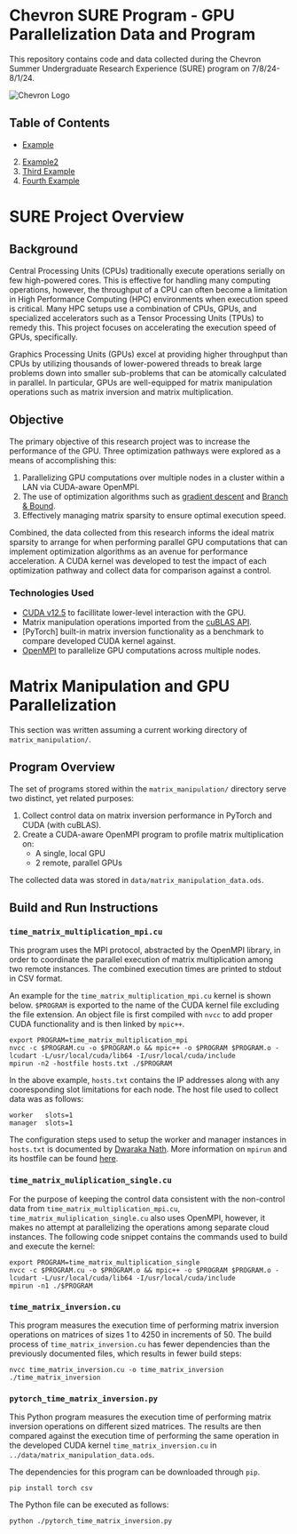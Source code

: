 # Chevron SURE Program - GPU Parallelization Data and Program
This repository contains code and data collected during the Chevron Summer Undergraduate Research Experience (SURE) program on 7/8/24-8/1/24. 

![Chevron Logo](https://www.coastkeeper.org/wp-content/uploads/2022/08/Chevron-Logo.png)


## Table of Contents
* [Example](#sure-project-objective)
2. [Example2](#example2)
3. [Third Example](#third-example)
4. [Fourth Example](#fourth-examplehttpwwwfourthexamplecom)


# SURE Project Overview
## Background
Central Processing Units (CPUs) traditionally execute operations serially on few high-powered cores. This is effective for handling many computing operations, however, the throughput of a CPU can often become a limitation in High Performance Computing (HPC) environments when execution speed is critical. Many HPC setups use a combination of CPUs, GPUs, and specialized accelerators such as a Tensor Processing Units (TPUs) to remedy this. This project focuses on accelerating the execution speed of GPUs, specifically.

Graphics Processing Units (GPUs) excel at providing higher throughput than CPUs by utilizing thousands of lower-powered threads to break large problems down into smaller sub-problems that can be atomically calculated in parallel. In particular, GPUs are well-equipped for matrix manipulation operations such as matrix inversion and matrix multiplication.


## Objective
The primary objective of this research project was to increase the performance of the GPU. Three optimization pathways were explored as a means of accomplishing this:

1. Parallelizing GPU computations over multiple nodes in a cluster within a LAN via CUDA-aware OpenMPI.
2. The use of optimization algorithms such as [gradient descent](https://www.ibm.com/topics/gradient-descent) and [Branch & Bound](https://web.tecnico.ulisboa.pt/mcasquilho/compute/_linpro/TaylorB_module_c.pdf).
3. Effectively managing matrix sparsity to ensure optimal execution speed.

Combined, the data collected from this research informs the ideal matrix sparsity to arrange for when performing parallel GPU computations that can implement optimization algorithms as an avenue for performance acceleration. A CUDA kernel was developed to test the impact of each optimization pathway and collect data for comparison against a control. 

### Technologies Used
* [CUDA v12.5](https://docs.nvidia.com/cuda/) to facillitate lower-level interaction with the GPU.
* Matrix manipulation operations imported from the [cuBLAS API](https://docs.nvidia.com/cuda/cublas/).
* [PyTorch] built-in matrix inversion functionality as a benchmark to compare developed CUDA kernel against.
* [OpenMPI](https://www.open-mpi.org/) to parallelize GPU computations across multiple nodes.


# Matrix Manipulation and GPU Parallelization
This section was written assuming a current working directory of `matrix_manipulation/`.

## Program Overview
The set of programs stored within the `matrix_manipulation/` directory serve two distinct, yet related purposes:

1. Collect control data on matrix inversion performance in PyTorch and CUDA (with cuBLAS).
2. Create a CUDA-aware OpenMPI program to profile matrix multiplication on:
    * A single, local GPU
    * 2 remote, parallel GPUs


The collected data was stored in `data/matrix_manipulation_data.ods`.


## Build and Run Instructions
### `time_matrix_multiplication_mpi.cu`
This program uses the MPI protocol, abstracted by the OpenMPI library, in order to coordinate the parallel execution of matrix multiplication among two remote instances. The combined execution times are printed to stdout in CSV format.

An example for the `time_matrix_multiplication_mpi.cu` kernel is shown below. `$PROGRAM` is exported to the name of the CUDA kernel file excluding the file extension. An object file is first compiled with `nvcc` to add proper CUDA functionality and is then linked by `mpic++`.

```
export PROGRAM=time_matrix_multiplication_mpi
nvcc -c $PROGRAM.cu -o $PROGRAM.o && mpic++ -o $PROGRAM $PROGRAM.o -lcudart -L/usr/local/cuda/lib64 -I/usr/local/cuda/include
mpirun -n2 -hostfile hosts.txt ./$PROGRAM
```

In the above example, `hosts.txt` contains the IP addresses along with any cooresponding slot limitations for each node. The host file used to collect data was as follows:

```
worker   slots=1
manager  slots=1
```

The configuration steps used to setup the worker and manager instances in `hosts.txt` is documented by [Dwaraka Nath](https://mpitutorial.com/tutorials/running-an-mpi-cluster-within-a-lan/). More information on `mpirun` and its hostfile can be found [here](https://www.open-mpi.org/faq/?category=running#mpirun-hostfile).

### `time_matrix_muliplication_single.cu`

For the purpose of keeping the control data consistent with the non-control data from `time_matrix_multiplication_mpi.cu`, `time_matrix_muliplication_single.cu` also uses OpenMPI, however, it makes no attempt at parallelizing the operations among separate cloud instances. The following code snippet contains the commands used to build and execute the kernel:

```
export PROGRAM=time_matrix_multiplication_single
nvcc -c $PROGRAM.cu -o $PROGRAM.o && mpic++ -o $PROGRAM $PROGRAM.o -lcudart -L/usr/local/cuda/lib64 -I/usr/local/cuda/include
mpirun -n1 ./$PROGRAM
```


### `time_matrix_inversion.cu`
This program measures the execution time of performing matrix inversion operations on matrices of sizes 1 to 4250 in increments of 50.
The build process of `time_matrix_inversion.cu` has fewer dependencies than the previously documented files, which results in fewer build steps:

```
nvcc time_matrix_inversion.cu -o time_matrix_inversion
./time_matrix_inversion
```

### `pytorch_time_matrix_inversion.py`

This Python program measures the execution time of performing matrix inversion operations on different sized matrices. The results are then compared against the execution time of performing the same operation in the developed CUDA kernel `time_matrix_inversion.cu` in `../data/matrix_manipulation_data.ods`.

The dependencies for this program can be downloaded through `pip`.
```
pip install torch csv
```

The Python file can be executed as follows:
```
python ./pytorch_time_matrix_inversion.py
```